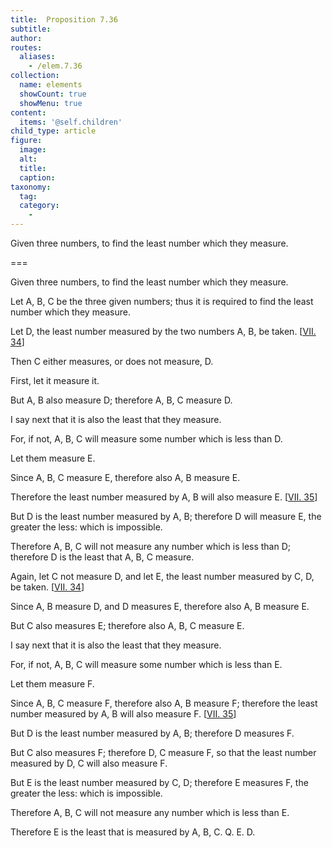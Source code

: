 ```yaml
---
title:  Proposition 7.36
subtitle: 
author:
routes:
  aliases:
    - /elem.7.36
collection:
  name: elements
  showCount: true
  showMenu: true
content:
  items: '@self.children'
child_type: article
figure:
  image:
  alt:
  title:
  caption:
taxonomy:
  tag:
  category:
    - 
---
```


<p>
       <hi rend="ital">Given three numbers, to find the least number which they measure.</hi>
      </p>

===

<p>
       <span class="ital">Given three numbers, to find the least number which they measure.</span>
      </p>

<p>Let <span class="ital">A</span>, <span class="ital">B</span>, <span class="ital">C</span> be the three given numbers; thus it is required to find the least number which they measure. 
      </p>

<p>Let <span class="ital">D</span>, the least number measured by the two numbers <span class="ital">A</span>, <span class="ital">B</span>, be taken. [<a href="/elem.7.34">VII. 34</a>] </p>

<p>Then <span class="ital">C</span> either measures, or does not measure, <span class="ital">D</span>. </p>

<p>First, let it measure it. <pb n="340"/></p>

<p>But <span class="ital">A</span>, <span class="ital">B</span> also measure <span class="ital">D</span>; therefore <span class="ital">A</span>, <span class="ital">B</span>, <span class="ital">C</span> measure <span class="ital">D</span>. </p>

<p>I say next that it is also the least that they measure. </p>

<p>For, if not, <span class="ital">A</span>, <span class="ital">B</span>, <span class="ital">C</span> will measure some number which is less than <span class="ital">D</span>. </p>

<p>Let them measure <span class="ital">E</span>. </p>

<p>Since <span class="ital">A</span>, <span class="ital">B</span>, <span class="ital">C</span> measure <span class="ital">E</span>, therefore also <span class="ital">A</span>, <span class="ital">B</span> measure <span class="ital">E</span>. </p>

<p>Therefore the least number measured by <span class="ital">A</span>, <span class="ital">B</span> will also measure <span class="ital">E</span>. [<a href="/elem.7.35">VII. 35</a>] </p>

<p>But <span class="ital">D</span> is the least number measured by <span class="ital">A</span>, <span class="ital">B</span>; therefore <span class="ital">D</span> will measure <span class="ital">E</span>, the greater the less: which is impossible. </p>

<p>Therefore <span class="ital">A</span>, <span class="ital">B</span>, <span class="ital">C</span> will not measure any number which is less than <span class="ital">D</span>; <span class="center">therefore <span class="ital">D</span> is the least that <span class="ital">A</span>, <span class="ital">B</span>, <span class="ital">C</span> measure.</span>
      </p>

<p>Again, let <span class="ital">C</span> not measure <span class="ital">D</span>, and let <span class="ital">E</span>, the least number measured by <span class="ital">C</span>, <span class="ital">D</span>, be taken. [<a href="/elem.7.34">VII. 34</a>] 
      </p>

<p>Since <span class="ital">A</span>, <span class="ital">B</span> measure <span class="ital">D</span>, and <span class="ital">D</span> measures <span class="ital">E</span>, therefore also <span class="ital">A</span>, <span class="ital">B</span> measure <span class="ital">E</span>. </p>

<p>But <span class="ital">C</span> also measures <span class="ital">E</span>; therefore also <span class="ital">A</span>, <span class="ital">B</span>, <span class="ital">C</span> measure <span class="ital">E</span>. </p>

<p>I say next that it is also the least that they measure. </p>

<p>For, if not, <span class="ital">A</span>, <span class="ital">B</span>, <span class="ital">C</span> will measure some number which is less than <span class="ital">E</span>. </p>

<p>Let them measure <span class="ital">F</span>. </p>

<p>Since <span class="ital">A</span>, <span class="ital">B</span>, <span class="ital">C</span> measure <span class="ital">F</span>, therefore also <span class="ital">A</span>, <span class="ital">B</span> measure <span class="ital">F</span>; therefore the least number measured by <span class="ital">A</span>, <span class="ital">B</span> will also measure <span class="ital">F</span>. [<a href="/elem.7.35">VII. 35</a>] </p>

<p>But <span class="ital">D</span> is the least number measured by <span class="ital">A</span>, <span class="ital">B</span>; therefore <span class="ital">D</span> measures <span class="ital">F</span>. </p>

<p>But <span class="ital">C</span> also measures <span class="ital">F</span>; therefore <span class="ital">D</span>, <span class="ital">C</span> measure <span class="ital">F</span>, so that the least number measured by <span class="ital">D</span>, <span class="ital">C</span> will also measure <span class="ital">F</span>. <pb n="341"/></p>

<p>But <span class="ital">E</span> is the least number measured by <span class="ital">C</span>, <span class="ital">D</span>; therefore <span class="ital">E</span> measures <span class="ital">F</span>, the greater the less: which is impossible. </p>

<p>Therefore <span class="ital">A</span>, <span class="ital">B</span>, <span class="ital">C</span> will not measure any number which is less than <span class="ital">E</span>. </p>

<p>Therefore <span class="ital">E</span> is the least that is measured by <span class="ital">A</span>, <span class="ital">B</span>, <span class="ital">C</span>. Q. E. D.</p>
